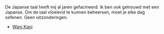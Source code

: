 De Japanse taal heeft mij al jaren gefacineerd. Ik ben ook getrouwd met een Japanse. Om de taal vloeiend te kunnen beheersen, moet je elke dag oefenen. Geen uitzonderingen.

*   [Wani Kani](https://www.wanikani.com/users/PA4KEV)